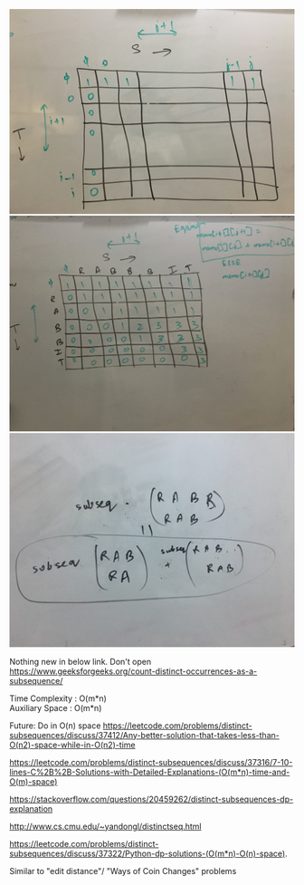![](pic1.jpg)
![](pic2.jpg)
![](pic3.JPG)

Nothing new in below link. Don't open
https://www.geeksforgeeks.org/count-distinct-occurrences-as-a-subsequence/

Time Complexity : O(m\*n)   
Auxiliary Space : O(m\*n)


Future:
Do in O(n) space
https://leetcode.com/problems/distinct-subsequences/discuss/37412/Any-better-solution-that-takes-less-than-O(n2)-space-while-in-O(n2)-time

https://leetcode.com/problems/distinct-subsequences/discuss/37316/7-10-lines-C%2B%2B-Solutions-with-Detailed-Explanations-(O(m*n)-time-and-O(m)-space)

https://stackoverflow.com/questions/20459262/distinct-subsequences-dp-explanation

http://www.cs.cmu.edu/~yandongl/distinctseq.html

https://leetcode.com/problems/distinct-subsequences/discuss/37322/Python-dp-solutions-(O(m*n)-O(n)-space).

Similar to "edit distance"/ "Ways of Coin Changes" problems
